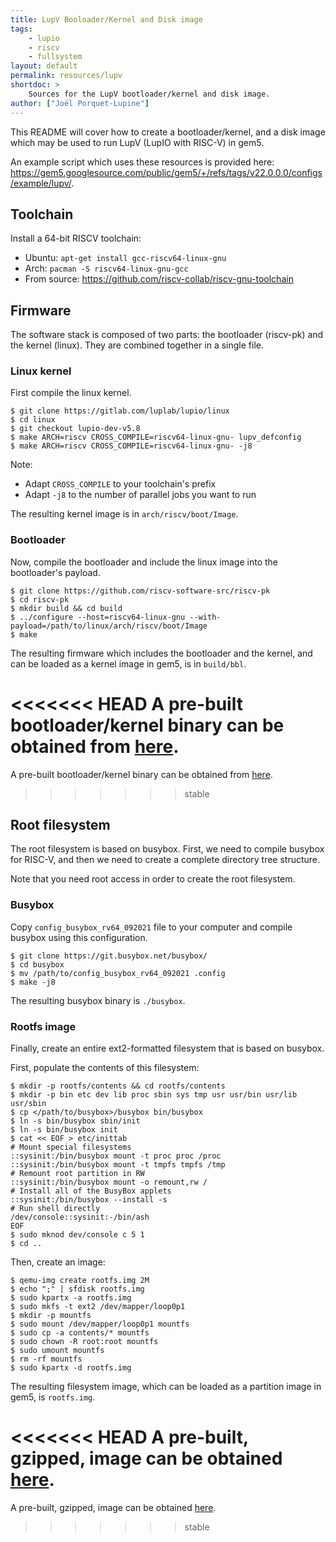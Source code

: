 ```yaml
---
title: LupV Booloader/Kernel and Disk image
tags:
    - lupio
    - riscv
    - fullsystem
layout: default
permalink: resources/lupv
shortdoc: >
    Sources for the LupV bootloader/kernel and disk image.
author: ["Joël Porquet-Lupine"]
---
```


This README will cover how to create a bootloader/kernel, and a disk image which
may be used to run LupV (LupIO with RISC-V) in gem5.

An example script which uses these resources is provided here: <https://gem5.googlesource.com/public/gem5/+/refs/tags/v22.0.0.0/configs/example/lupv/>.


## Toolchain

Install a 64-bit RISCV toolchain:

- Ubuntu: `apt-get install gcc-riscv64-linux-gnu`
- Arch: `pacman -S riscv64-linux-gnu-gcc`
- From source: https://github.com/riscv-collab/riscv-gnu-toolchain

## Firmware

The software stack is composed of two parts: the bootloader (riscv-pk) and the
kernel (linux). They are combined together in a single file.

### Linux kernel

First compile the linux kernel.

```terminal
$ git clone https://gitlab.com/luplab/lupio/linux
$ cd linux
$ git checkout lupio-dev-v5.8
$ make ARCH=riscv CROSS_COMPILE=riscv64-linux-gnu- lupv_defconfig
$ make ARCH=riscv CROSS_COMPILE=riscv64-linux-gnu- -j8
```

Note:
- Adapt `CROSS_COMPILE` to your toolchain's prefix
- Adapt `-j8` to the number of parallel jobs you want to run

The resulting kernel image is in `arch/riscv/boot/Image`.

### Bootloader

Now, compile the bootloader and include the linux image into the bootloader's
payload.

```terminal
$ git clone https://github.com/riscv-software-src/riscv-pk
$ cd riscv-pk
$ mkdir build && cd build
$ ../configure --host=riscv64-linux-gnu --with-payload=/path/to/linux/arch/riscv/boot/Image
$ make
```

The resulting firmware which includes the bootloader and the kernel, and can be
loaded as a kernel image in gem5, is in `build/bbl`.

<<<<<<< HEAD
A pre-built bootloader/kernel binary can be obtained from
[here](http://dist.gem5.org/dist/v21-2/kernels/riscv/static/lupio-linux).
=======
A pre-built bootloader/kernel binary can be obtained from [here](http://dist.gem5.org/dist/v22-0/kernels/riscv/static/lupio-linux).
>>>>>>> stable

## Root filesystem

The root filesystem is based on busybox. First, we need to compile busybox for
RISC-V, and then we need to create a complete directory tree structure.

Note that you need root access in order to create the root filesystem.

### Busybox

Copy `config_busybox_rv64_092021` file to your computer and compile busybox
using this configuration.

```terminal
$ git clone https://git.busybox.net/busybox/
$ cd busybox
$ mv /path/to/config_busybox_rv64_092021 .config
$ make -j8
```

The resulting busybox binary is `./busybox`.

### Rootfs image

Finally, create an entire ext2-formatted filesystem that is based on busybox.

First, populate the contents of this filesystem:

```terminal
$ mkdir -p rootfs/contents && cd rootfs/contents
$ mkdir -p bin etc dev lib proc sbin sys tmp usr usr/bin usr/lib usr/sbin
$ cp </path/to/busybox>/busybox bin/busybox
$ ln -s bin/busybox sbin/init
$ ln -s bin/busybox init
$ cat << EOF > etc/inittab
# Mount special filesystems
::sysinit:/bin/busybox mount -t proc proc /proc
::sysinit:/bin/busybox mount -t tmpfs tmpfs /tmp
# Remount root partition in RW
::sysinit:/bin/busybox mount -o remount,rw /
# Install all of the BusyBox applets
::sysinit:/bin/busybox --install -s
# Run shell directly
/dev/console::sysinit:-/bin/ash
EOF
$ sudo mknod dev/console c 5 1
$ cd ..
```

Then, create an image:

```terminal
$ qemu-img create rootfs.img 2M
$ echo ";" | sfdisk rootfs.img
$ sudo kpartx -a rootfs.img
$ sudo mkfs -t ext2 /dev/mapper/loop0p1
$ mkdir -p mountfs
$ sudo mount /dev/mapper/loop0p1 mountfs
$ sudo cp -a contents/* mountfs
$ sudo chown -R root:root mountfs
$ sudo umount mountfs
$ rm -rf mountfs
$ sudo kpartx -d rootfs.img
```

The resulting filesystem image, which can be loaded as a partition image in
gem5, is `rootfs.img`.

<<<<<<< HEAD
A pre-built, gzipped, image can be obtained
[here](http://dist.gem5.org/dist/v21-2/images/riscv/busybox/riscv-lupio-busybox.img.gz).
=======
A pre-built, gzipped, image can be obtained [here](http://dist.gem5.org/dist/v22-0/images/riscv/busybox/riscv-lupio-busybox.img.gz).
>>>>>>> stable
